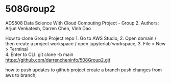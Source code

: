 # 508Group2
ADS508 Data Science With Cloud Computing Project - Group 2.  Authors: Arjun Venkatesh, Darren Chen, Vinh Dao

How to clone Group Project repo
    1. Go to AWS Studio, 
    2. Open domain / then create a project workspace / open jupyterlab`workspace, 
    3. File > New > Terminal\
    4. Enter to CLI:   git clone -b main https://github.com/darrencheninfo/508Group2.git


how to push updates to github project
create a branch 
push changes from aws to branch; 